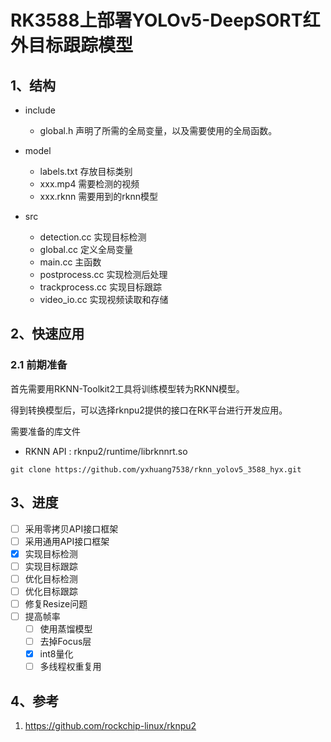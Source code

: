 # RK3588上部署YOLOv5-DeepSORT红外目标跟踪模型

## 1、结构
- include
    - global.h
    声明了所需的全局变量，以及需要使用的全局函数。

- model
    - labels.txt 存放目标类别
    - xxx.mp4 需要检测的视频
    - xxx.rknn 需要用到的rknn模型

- src 
    - detection.cc 实现目标检测
    - global.cc 定义全局变量
    - main.cc 主函数
    - postprocess.cc 实现检测后处理
    - trackprocess.cc 实现目标跟踪
    - video_io.cc 实现视频读取和存储

## 2、快速应用
### 2.1 前期准备
首先需要用RKNN-Toolkit2工具将训练模型转为RKNN模型。

得到转换模型后，可以选择rknpu2提供的接口在RK平台进行开发应用。

需要准备的库文件
- RKNN API : rknpu2/runtime/librknnrt.so

```
git clone https://github.com/yxhuang7538/rknn_yolov5_3588_hyx.git

```

## 3、进度
- [ ] 采用零拷贝API接口框架
- [ ] 采用通用API接口框架
- [x] 实现目标检测
- [ ] 实现目标跟踪
- [ ] 优化目标检测
- [ ] 优化目标跟踪
- [ ] 修复Resize问题
- [ ] 提高帧率
    - [ ] 使用蒸馏模型
    - [ ] 去掉Focus层
    - [x] int8量化
    - [ ] 多线程权重复用

## 4、参考
1. https://github.com/rockchip-linux/rknpu2
